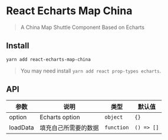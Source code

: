 # React Echarts Map China

> A China Map Shuttle Component Based on Echarts

## Install

```bash
yarn add react-echarts-map-china
```

> You may need install `yarn add react prop-types echarts`.

## API

| 参数 | 说明 | 类型 | 默认值 |
| ------ | ------ | ------ | ------ |
| option | Echarts option | `object` | `{}` |
| loadData | 填充自己所需要的数据 | `function` | `() => []` |